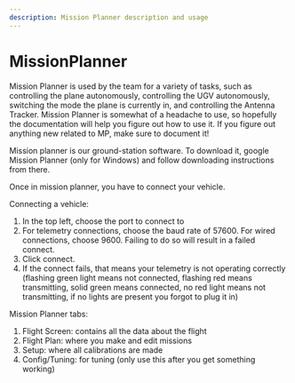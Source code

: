 ```yaml
---
description: Mission Planner description and usage
---
```


# MissionPlanner

Mission Planner is used by the team for a variety of tasks, such as controlling the plane autonomously, controlling the UGV autonomously, switching the mode the plane is currently in, and controlling the Antenna Tracker. Mission Planner is somewhat of a headache to use, so hopefully the documentation will help you figure out how to use it. If you figure out anything new related to MP, make sure to document it!

Mission planner is our ground-station software. To download it, google Mission Planner \(only for Windows\) and follow downloading instructions from there.

Once in mission planner, you have to connect your vehicle.

Connecting a vehicle:

1. In the top left, choose the port to connect to
2. For telemetry connections, choose the baud rate of 57600. For wired connections, choose 9600. Failing to do so will result in a failed connect.
3. Click connect.
4. If the connect fails, that means your telemetry is not operating correctly \(flashing green light means not connected, flashing red means transmitting, solid green means connected, no red light means not transmitting, if no lights are present you forgot to plug it in\)

Mission Planner tabs:

1. Flight Screen: contains all the data about the flight
2. Flight Plan: where you make and edit missions
3. Setup: where all calibrations are made
4. Config/Tuning: for tuning \(only use this after you get something working\)



